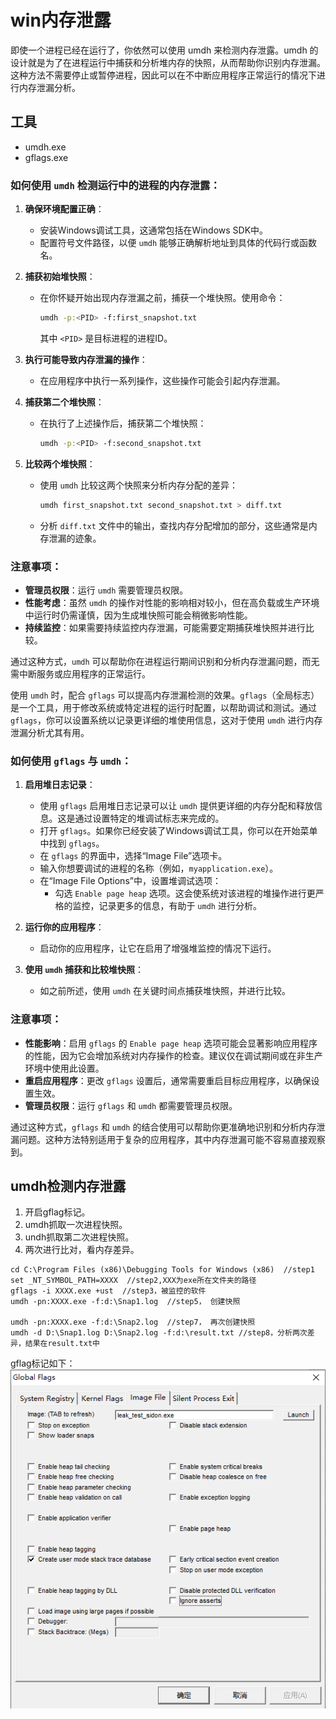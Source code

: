 # win内存泄露

即使一个进程已经在运行了，你依然可以使用 umdh 来检测内存泄露。umdh 的设计就是为了在进程运行中捕获和分析堆内存的快照，从而帮助你识别内存泄漏。这种方法不需要停止或暂停进程，因此可以在不中断应用程序正常运行的情况下进行内存泄漏分析。

## 工具
* umdh.exe
* gflags.exe

### 如何使用 `umdh` 检测运行中的进程的内存泄露：

1. **确保环境配置正确**：
   - 安装Windows调试工具，这通常包括在Windows SDK中。
   - 配置符号文件路径，以便 `umdh` 能够正确解析地址到具体的代码行或函数名。

2. **捕获初始堆快照**：
   - 在你怀疑开始出现内存泄漏之前，捕获一个堆快照。使用命令：
     ```bash
     umdh -p:<PID> -f:first_snapshot.txt
     ```
     其中 `<PID>` 是目标进程的进程ID。

3. **执行可能导致内存泄漏的操作**：
   - 在应用程序中执行一系列操作，这些操作可能会引起内存泄漏。

4. **捕获第二个堆快照**：
   - 在执行了上述操作后，捕获第二个堆快照：
     ```bash
     umdh -p:<PID> -f:second_snapshot.txt
     ```

5. **比较两个堆快照**：
   - 使用 `umdh` 比较这两个快照来分析内存分配的差异：
     ```bash
     umdh first_snapshot.txt second_snapshot.txt > diff.txt
     ```
   - 分析 `diff.txt` 文件中的输出，查找内存分配增加的部分，这些通常是内存泄漏的迹象。

### 注意事项：

- **管理员权限**：运行 `umdh` 需要管理员权限。
- **性能考虑**：虽然 `umdh` 的操作对性能的影响相对较小，但在高负载或生产环境中运行时仍需谨慎，因为生成堆快照可能会稍微影响性能。
- **持续监控**：如果需要持续监控内存泄漏，可能需要定期捕获堆快照并进行比较。

通过这种方式，`umdh` 可以帮助你在进程运行期间识别和分析内存泄漏问题，而无需中断服务或应用程序的正常运行。

使用 `umdh` 时，配合 `gflags` 可以提高内存泄漏检测的效果。`gflags`（全局标志）是一个工具，用于修改系统或特定进程的运行时配置，以帮助调试和测试。通过 `gflags`，你可以设置系统以记录更详细的堆使用信息，这对于使用 `umdh` 进行内存泄漏分析尤其有用。

### 如何使用 `gflags` 与 `umdh`：

1. **启用堆日志记录**：
   - 使用 `gflags` 启用堆日志记录可以让 `umdh` 提供更详细的内存分配和释放信息。这是通过设置特定的堆调试标志来完成的。
   - 打开 `gflags`。如果你已经安装了Windows调试工具，你可以在开始菜单中找到 `gflags`。
   - 在 `gflags` 的界面中，选择“Image File”选项卡。
   - 输入你想要调试的进程的名称（例如，`myapplication.exe`）。
   - 在“Image File Options”中，设置堆调试选项：
     - 勾选 `Enable page heap` 选项。这会使系统对该进程的堆操作进行更严格的监控，记录更多的信息，有助于 `umdh` 进行分析。

2. **运行你的应用程序**：
   - 启动你的应用程序，让它在启用了增强堆监控的情况下运行。

3. **使用 `umdh` 捕获和比较堆快照**：
   - 如之前所述，使用 `umdh` 在关键时间点捕获堆快照，并进行比较。

### 注意事项：

- **性能影响**：启用 `gflags` 的 `Enable page heap` 选项可能会显著影响应用程序的性能，因为它会增加系统对内存操作的检查。建议仅在调试期间或在非生产环境中使用此设置。
- **重启应用程序**：更改 `gflags` 设置后，通常需要重启目标应用程序，以确保设置生效。
- **管理员权限**：运行 `gflags` 和 `umdh` 都需要管理员权限。

通过这种方式，`gflags` 和 `umdh` 的结合使用可以帮助你更准确地识别和分析内存泄漏问题。这种方法特别适用于复杂的应用程序，其中内存泄漏可能不容易直接观察到。

## umdh检测内存泄露

1. 开启gflag标记。
2. umdh抓取一次进程快照。
3. undh抓取第二次进程快照。
4. 两次进行比对，看内存差异。

```
cd C:\Program Files (x86)\Debugging Tools for Windows (x86)  //step1
set _NT_SYMBOL_PATH=XXXX  //step2,XXX为exe所在文件夹的路径
gflags -i XXXX.exe +ust  //step3，被监控的软件
umdh -pn:XXXX.exe -f:d:\Snap1.log  //step5， 创建快照

umdh -pn:XXXX.exe -f:d:\Snap2.log  //step7， 再次创建快照
umdh -d D:\Snap1.log D:\Snap2.log -f:d:\result.txt //step8，分析两次差异，结果在result.txt中
```

gflag标记如下：
![picture 1](../images/6f26c343ea37d515b7d2d94ba749c294eb67b14fd812c8141741d69993ce254c.png)  
